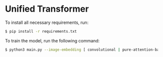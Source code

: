 # Unified Transformer

To install all necessary requirements, run:

```bash
$ pip install -r requirements.txt
```


To train the model, run the following command:

```bash
$ python3 main.py --image-embedding [ convolutional | pure-attention-based ]
```